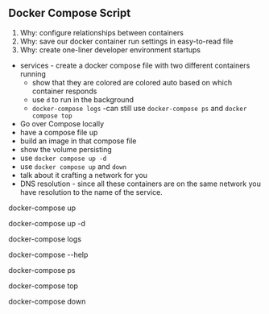 ## Docker Compose Script
1. Why: configure relationships between containers
1. Why: save our docker container run settings in easy-to-read file
1. Why: create one-liner developer environment startups 

- services - create a docker compose file with two different containers running
  - show that they are colored are colored auto based on which container responds
  - use `d` to run in the background
  - `docker-compose logs`
  -can still use `docker-compose ps` and `docker compose top`
- Go over Compose locally
- have a compose file up
- build an image in that compose file
- show the volume persisting
- use `docker compose up -d` 
- use `docker compose up` and `down`
- talk about it crafting a network for you
- DNS resolution - since all these containers are on the same network you have resolution to the name of the service. 

docker-compose up

docker-compose up -d

docker-compose logs

docker-compose --help

docker-compose ps

docker-compose top

docker-compose down